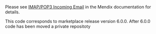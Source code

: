 Please see [IMAP/POP3 Incoming Email](https://docs.mendix.com/appstore/modules/imap) in the Mendix documentation for details.

This code corresponds to marketplace release version 6.0.0. After 6.0.0 code has been moved a private repositoty
